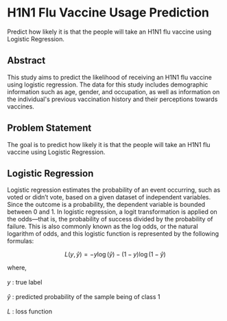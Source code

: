 # H1N1 Flu Vaccine Usage Prediction
Predict how likely it is that the people will take an H1N1 flu vaccine using Logistic Regression.

## Abstract
This study aims to predict the likelihood of receiving an H1N1 flu vaccine using logistic regression. The data for this study includes demographic information such as age, gender, and occupation, as well as information on the individual's previous vaccination history and their perceptions towards vaccines. 

## Problem Statement
The goal is to predict how likely it is that the people will take an H1N1 flu vaccine using Logistic Regression.

## Logistic Regression
Logistic regression estimates the probability of an event occurring, such as voted or didn’t vote, based on a given dataset of independent variables. Since the outcome is a probability, the dependent variable is bounded between 0 and 1. In logistic regression, a logit transformation is applied on the odds—that is, the probability of success divided by the probability of failure. This is also commonly known as the log odds, or the natural logarithm of odds, and this logistic function is represented by the following formulas:

$$
L(y, \hat{y}) = -y \log(\hat{y}) - (1 - y) \log(1 - \hat{y})
$$

where,<br><br> $y$ : true label <br><br>
$\hat{y}$ : predicted probability of the sample being of class 1 <br><br>$L$ : loss function</p>
